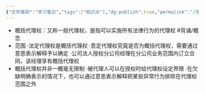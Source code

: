 ```yaml
---
{"文件类别":"学习笔记","tags":["知识点"],"dg-publish":true,"permalink":"/学习笔记/知识点cheese/概括代理权/","dgPassFrontmatter":true,"created":"2024-08-01T09:50:38.385+08:00","updated":"2024-09-11T12:05:53.505+08:00"}
---
```


- 概括代理权：又称一般代理权，是指可以实施所有法律行为的代理权 #背诵/概念 
- 范围
·法定代理权是概括代理权
·意定代理权究竟是否为概括代理权，需要通过意思表示解释予以确定
·公司法人授权分公司经理在分公司业务范围内订立合同，该经理享有概括代理权
- 概括代理权并非一概毫无限制
·被代理人可以在授权时给代理权设定界限
·在欠缺明确表示的情况下，也可以通过意思表示解释把某些异常行为排除在代理权范围之外